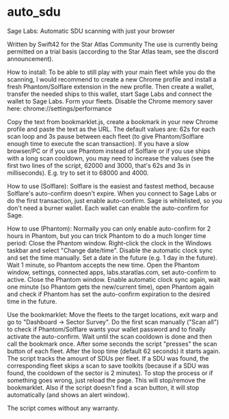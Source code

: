 # auto_sdu
Sage Labs: Automatic SDU scanning with just your browser

Written by Swift42 for the Star Atlas Community
The use is currently being permitted on a trial basis (according to the Star Atlas team, see the discord announcement).

How to install:
To be able to still play with your main fleet while you do the scanning, I would recommend to create a new Chrome profile and install a fresh Phantom/Solflare extension in the new profile.
Then create a wallet, transfer the needed ships to this wallet, start Sage Labs and connect the wallet to Sage Labs. Form your fleets.
Disable the Chrome memory saver here: chrome://settings/performance

Copy the text from bookmarklet.js, create a bookmark in your new Chrome profile and paste the text as the URL.
The default values are: 62s for each scan loop and 3s pause between each fleet (to give Phantom/Solflare enough time to execute the scan transaction).
If you have a slow browser/PC or if you use Phantom instead of Solflare or if you use ships with a long scan cooldown, you may need to increase the values (see the first two lines of the script, 62000 and 3000, that's 62s and 3s in milliseconds). E.g. try to set it to 68000 and 4000.

How to use (Solflare):
Solflare is the easiest and fastest method, because Solflare's auto-confirm doesn't expire.
When you connect to Sage Labs or do the first transaction, just enable auto-confirm.
Sage is whitelisted, so you don't need a burner wallet. Each wallet can enable the auto-confirm for Sage.

How to use (Phantom):
Normally you can only enable auto-confirm for 2 hours in Phantom, but you can trick Phantom to do a much longer time period: Close the Phantom window. Right-click the clock in the Windows taskbar and select "Change date/time". Disable the automatic clock sync and set the time manually. Set a date in the future (e.g. 1 day in the future). Wait 1 minute, so Phantom accepts the new time. Open the Phantom window, settings, connected apps, labs.staratlas.com, set auto-confirm to active. Close the Phantom window.
Enable automatic clock sync again, wait one minute (so Phantom gets the new/current time), open Phantom again and check if Phantom has set the auto-confirm expiration to the desired time in the future.

Use the bookmarklet:
Move the fleets to the target locations, exit warp and go to "Dashboard -> Sector Survey".
Do the first scan manually ("Scan all") to check if Phantom/Solflare wants your wallet password and to finally activate the auto-confirm.
Wait until the scan cooldown is done and then call the bookmark once.
After some seconds the script "presses" the scan button of each fleet. After the loop time (default 62 seconds) it starts again.
The script tracks the amount of SDUs per fleet. If a SDU was found, the corresponding fleet skips a scan to save toolkits (because if a SDU was found, the cooldown of the sector is 2 minutes).
To stop the process or if something goes wrong, just reload the page. This will stop/remove the bookmarklet.
Also if the script doesn't find a scan button, it will stop automatically (and shows an alert window).

The script comes without any warranty.
